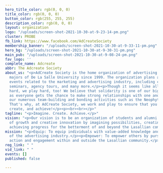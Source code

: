 ```yaml
---
hero_title_color: rgb(0, 0, 0)
title_color: rgb(0, 0, 0)
button_color: rgb(255, 255, 255)
description_color: rgb(0, 0, 0)
layout: organization
logo: "/uploads/screen-shot-2021-10-30-at-9-23-14-pm.png"
cluster: PROBE
fb_link: https://www.facebook.com/AdCreateSociety
membership_banner: "/uploads/screen-shot-2021-10-30-at-9-33-11-pm.png"
hero_bg: "/uploads/screen-shot-2021-10-30-at-9-30-31-pm.png"
main_pub: "/uploads/screen-shot-2021-10-30-at-9-08-24-pm.png"
fav_logo: ''
complete_name: Adcreate
abbr: The Adcreate Society
about_us: "<p>AdCreate Society is the home organization of advertising management
  majors of De La Salle University since 1999. The organization plans and executes
  events related to the marketing and advertising industry, including conferences,
  seminars, agency tours, and many more.</p><p>Though it seems like all we do is work
  hard, we play hard, too! We believe that solidarity is one of our biggest strengths,
  as everyone gets the chance to make strong relationships with one another through
  our numerous team-building and bonding activities such as the Neophyte Program.
  That's why, at AdCreate Society, we work and play to ensure that you can imagine,
  create, and achieve!</p><p><br><br></p>"
tagline: "<p>Imagine. Create. Achieve.</p>"
vision: "<p>Our vision is to be an organization of students and alumni in pursuit
  of growth and creative innovation by imagining possibilities, creating value, and
  achieving progress for the betterment of and beyond the Lasallian community.</p>"
mission: "<p>Equip: To equip individuals with value-added knowledge and experience
  of the advertising industry.</p><p>Empower: To empower others by pursuing meaningful
  action and engagement within and outside the Lasallian community.</p><p><br><br></p>"
reg_link: " "
vid_link: " "
events: []
published: false

---
```

